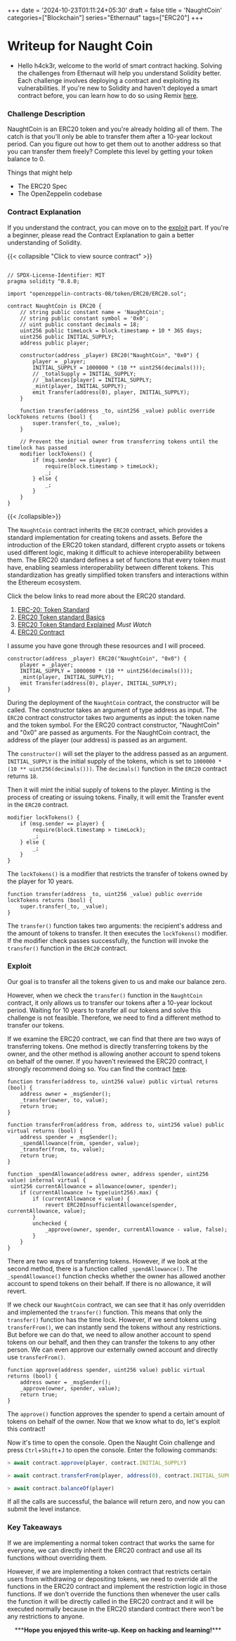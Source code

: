 +++
date = '2024-10-23T01:11:24+05:30'
draft = false
title = 'NaughtCoin'
categories=["Blockchain"]
series="Ethernaut"
tags=["ERC20"]
+++

# Writeup for Naught Coin

- Hello h4ck3r, welcome to the world of smart contract hacking. Solving the challenges from Ethernaut will help you understand Solidity better. Each challenge involves deploying a contract and exploiting its vulnerabilities. If you're new to Solidity and haven't deployed a smart contract before, you can learn how to do so using Remix [here](https://youtu.be/3xNFZI8Ste4?si=i3cWN87OpX85zp6k).

### Challenge Description

NaughtCoin is an ERC20 token and you're already holding all of them. The catch is that you'll only be able to transfer them after a 10-year lockout period. Can you figure out how to get them out to another address so that you can transfer them freely? Complete this level by getting your token balance to 0.

Things that might help

- The ERC20 Spec
- The OpenZeppelin codebase

### Contract Explanation

If you understand the contract, you can move on to the [exploit](#exploit) part. If you're a beginner, please read the Contract Explanation to gain a better understanding of Solidity.

{{< collapsible "Click to view source contract" >}}

```solidity

// SPDX-License-Identifier: MIT
pragma solidity ^0.8.0;

import "openzeppelin-contracts-08/token/ERC20/ERC20.sol";

contract NaughtCoin is ERC20 {
    // string public constant name = 'NaughtCoin';
    // string public constant symbol = '0x0';
    // uint public constant decimals = 18;
    uint256 public timeLock = block.timestamp + 10 * 365 days;
    uint256 public INITIAL_SUPPLY;
    address public player;

    constructor(address _player) ERC20("NaughtCoin", "0x0") {
        player = _player;
        INITIAL_SUPPLY = 1000000 * (10 ** uint256(decimals()));
        // _totalSupply = INITIAL_SUPPLY;
        // _balances[player] = INITIAL_SUPPLY;
        _mint(player, INITIAL_SUPPLY);
        emit Transfer(address(0), player, INITIAL_SUPPLY);
    }

    function transfer(address _to, uint256 _value) public override lockTokens returns (bool) {
        super.transfer(_to, _value);
    }

    // Prevent the initial owner from transferring tokens until the timelock has passed
    modifier lockTokens() {
        if (msg.sender == player) {
            require(block.timestamp > timeLock);
            _;
        } else {
            _;
        }
    }
}

```

{{< /collapsible>}}

The `NaughtCoin` contract inherits the `ERC20` contract, which provides a standard implementation for creating tokens and assets. Before the introduction of the ERC20 token standard, different crypto assets or tokens used different logic, making it difficult to achieve interoperability between them. The ERC20 standard defines a set of functions that every token must have, enabling seamless interoperability between different tokens. This standardization has greatly simplified token transfers and interactions within the Ethereum ecosystem.

Click the below links to read more about the ERC20 standard.

1. [ERC-20: Token Standard](https://eips.ethereum.org/EIPS/eip-20)
2. [ERC20 Token standard Basics](https://medium.com/@ragunath12/erc20-token-standard-basics-beginners-guide-9d2780099666#:~:text=ERC%2D20%20stands%20for%20Ethereum,based%20on%20the%20Ethereum%20blockchain.)
3. [ERC20 Token Standard Explained](https://www.youtube.com/watch?v=acYcOs7HOls) _Must Watch_
4. [ERC20 Contract](https://github.com/OpenZeppelin/openzeppelin-contracts/blob/master/contracts/token/ERC20/ERC20.sol)

I assume you have gone through these resources and I will proceed.

```solidity
constructor(address _player) ERC20("NaughtCoin", "0x0") {
    player = _player;
    INITIAL_SUPPLY = 1000000 * (10 ** uint256(decimals()));
    _mint(player, INITIAL_SUPPLY);
    emit Transfer(address(0), player, INITIAL_SUPPLY);
}
```

During the deployment of the `NaughtCoin` contract, the constructor will be called. The constructor takes an argument of type address as input. The `ERC20` contract constructor takes two arguments as input: the token name and the token symbol. For the ERC20 contract constructor, "NaughtCoin" and "0x0" are passed as arguments. For the NaughtCoin contract, the address of the player (our address) is passed as an argument.

The `constructor()` will set the player to the address passed as an argument. `INITIAL_SUPPLY` is the initial supply of the tokens, which is set to `1000000 * (10 ** uint256(decimals()))`. The `decimals()` function in the `ERC20` contract returns `18`.

Then it will mint the initial supply of tokens to the player. Minting is the process of creating or issuing tokens. Finally, it will emit the Transfer event in the `ERC20` contract.

```solidity
modifier lockTokens() {
    if (msg.sender == player) {
        require(block.timestamp > timeLock);
        _;
    } else {
        _;
    }
}
```

The `lockTokens()` is a modifier that restricts the transfer of tokens owned by the player for 10 years.

```solidity
function transfer(address _to, uint256 _value) public override lockTokens returns (bool) {
    super.transfer(_to, _value);
}
```

The `transfer()` function takes two arguments: the recipient's address and the amount of tokens to transfer. It then executes the `lockTokens()` modifier. If the modifier check passes successfully, the function will invoke the `transfer()` function in the `ERC20` contract.

### Exploit

Our goal is to transfer all the tokens given to us and make our balance zero.

However, when we check the `transfer()` function in the `NaughtCoin` contract, it only allows us to transfer our tokens after a 10-year lockout period. Waiting for 10 years to transfer all our tokens and solve this challenge is not feasible. Therefore, we need to find a different method to transfer our tokens.

If we examine the ERC20 contract, we can find that there are two ways of transferring tokens. One method is directly transferring tokens by the owner, and the other method is allowing another account to spend tokens on behalf of the owner. If you haven't reviewed the ERC20 contract, I strongly recommend doing so. You can find the contract [here](https://github.com/OpenZeppelin/openzeppelin-contracts/blob/master/contracts/token/ERC20/ERC20.sol).

```solidity
function transfer(address to, uint256 value) public virtual returns (bool) {
    address owner = _msgSender();
    _transfer(owner, to, value);
    return true;
}

function transferFrom(address from, address to, uint256 value) public virtual returns (bool) {
    address spender = _msgSender();
    _spendAllowance(from, spender, value);
    _transfer(from, to, value);
    return true;
}

function _spendAllowance(address owner, address spender, uint256 value) internal virtual {
 uint256 currentAllowance = allowance(owner, spender);
    if (currentAllowance != type(uint256).max) {
        if (currentAllowance < value) {
            revert ERC20InsufficientAllowance(spender, currentAllowance, value);
        }
        unchecked {
            _approve(owner, spender, currentAllowance - value, false);
        }
    }
}

```

There are two ways of transferring tokens. However, if we look at the second method, there is a function called `_spendAllowance()`. The `_spendAllowance()` function checks whether the owner has allowed another account to spend tokens on their behalf. If there is no allowance, it will revert.

If we check our `NaughtCoin` contract, we can see that it has only overridden and implemented the `transfer()` function. This means that only the `transfer()` function has the time lock. However, if we send tokens using `transferFrom()`, we can instantly send the tokens without any restrictions. But before we can do that, we need to allow another account to spend tokens on our behalf, and then they can transfer the tokens to any other person. We can even approve our externally owned account and directly use `transferFrom()`.

```solidity
function approve(address spender, uint256 value) public virtual returns (bool) {
    address owner = _msgSender();
    _approve(owner, spender, value);
    return true;
}
```

The `approve()` function approves the spender to spend a certain amount of tokens on behalf of the owner. Now that we know what to do, let's exploit this contract!

Now it's time to open the console. Open the Naught Coin challenge and press `Ctrl`+`Shift`+`J` to open the console. Enter the following commands:

```javascript
> await contract.approve(player, contract.INITIAL_SUPPLY)
```

```javascript
> await contract.transferFrom(player, address(0), contract.INITIAL_SUPPLY)
```

```javascript
> await contract.balanceOf(player)
```

If all the calls are successful, the balance will return zero, and now you can submit the level instance.

### Key Takeaways

If we are implementing a normal token contract that works the same for everyone, we can directly inherit the ERC20 contract and use all its functions without overriding them.

However, if we are implementing a token contract that restricts certain users from withdrawing or depositing tokens, we need to override all the functions in the ERC20 contract and implement the restriction logic in those functions. If we don't override the functions then whenever the user calls the function it will be directly called in the ERC20 contract and it will be executed normally because in the ERC20 standard contract there won't be any restrictions to anyone.

<p style="text-align:center;">***<strong>Hope you enjoyed this write-up. Keep on hacking and learning!</strong>***</p>

